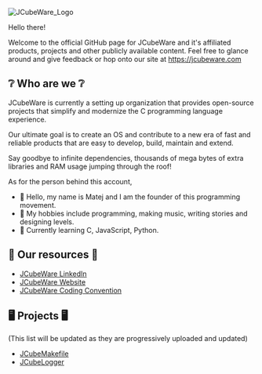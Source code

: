  ![JCubeWare_Logo](https://jcubeware.com/Public/Images/JCubeWareBanner.png)

Hello there!

Welcome to the official GitHub page for JCubeWare and it's affiliated products, 
projects and other publicly available content.
Feel free to glance around and give feedback or hop onto our site at 
https://jcubeware.com

## ❔  Who are we  ❔
JCubeWare is currently a setting up organization that provides open-source 
projects that simplify and modernize the C programming language experience.

Our ultimate goal is to create an OS and contribute to a new era of fast and 
reliable products that are easy to develop, build, maintain and extend.

Say goodbye to infinite dependencies, thousands of mega bytes of extra libraries
and RAM usage jumping through the roof!

As for the person behind this account, 
- 👋 Hello, my name is Matej and I am the founder of this programming movement.
- 📖 My hobbies include programming, making music, writing stories and designing levels.
- 🤔 Currently learning C, JavaScript, Python.

## 📖 Our resources 📖
- [JCubeWare LinkedIn](https://www.linkedin.com/in/matejsdev/)
- [JCubeWare Website](https://jcubeware.com)
- [JCubeWare Coding Convention](CodeConvention.md)

## 🖥️  Projects  🖥️
(This list will be updated as they are progressively uploaded and updated)

- [JCubeMakefile](https://github.com/JCubeWare/JCubeMakefile)
- [JCubeLogger](https://github.com/JCubeWare/JCubeLogger)
